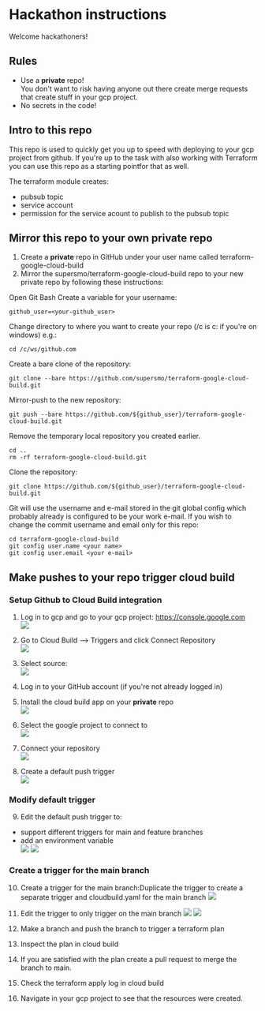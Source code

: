 # Hackathon instructions
Welcome hackathoners!

## Rules ##
* Use a **private** repo!  
You don't want to risk having anyone out there create merge requests that create stuff in your gcp project.
* No secrets in the code!

## Intro to this repo ##
This repo is used to quickly get you up to speed with deploying to your gcp project from github. 
If you're up to the task with also working with Terraform you can use this repo as a starting pointfor that as well.

The terraform module creates:
* pubsub topic
* service account
* permission for the service acount to publish to the pubsub topic

## Mirror this repo to your own private repo
1. Create a **private** repo in GitHub under your user name called terraform-google-cloud-build
2. Mirror  the supersmo/terraform-google-cloud-build repo to your new private repo by following these instructions:

Open Git Bash
Create a variable for your username:
```
github_user=<your-github_user>
```

Change directory to where you want to create your repo (/c is c: if you're on windows) e.g.:
```shell script
cd /c/ws/github.com
```

Create a bare clone of the repository: 
```
git clone --bare https://github.com/supersmo/terraform-google-cloud-build.git
```
Mirror-push to the new repository: 
```
git push --bare https://github.com/${github_user}/terraform-google-cloud-build.git
```
Remove the temporary local repository you created earlier. 
```
cd ..
rm -rf terraform-google-cloud-build.git
```

Clone the repository: 
```
git clone https://github.com/${github_user}/terraform-google-cloud-build.git
```

Git will use the username and e-mail stored in the git global config which probably already is configured to be your work e-mail. If you wish to change the commit username and email only for this repo:
```
cd terraform-google-cloud-build
git config user.name <your name>
git config user.email <your e-mail>
```

## Make pushes to your repo trigger cloud build ##
### Setup Github to Cloud Build integration ###
1. Log in to gcp and go to your gcp project: https://console.google.com  
![](images/0_select_project.png)  

2. Go to Cloud Build –> Triggers and click Connect Repository  
![](images/1_connect_repository.png)  

3. Select source:  
![](images/2_select_source.png)  

4. Log in to your GitHub account (if you're not already logged in)    

5. Install the cloud build app on your **private** repo  
![](images/3_install_google_cloud_build_on_repo.png)  

6. Select the google project to connect to  
![](images/4_select_google_project_to_connect_to.png)  

7. Connect your repository  
![](images/5_select_github_repo.png)  

8. Create a default push trigger  
![](images/6_create_push_trigger.png)  

### Modify default trigger ###
9. Edit the default push trigger to:
* support different triggers for main and feature branches
* add an environment variable  
![](images/7_edit_trigger_1.png)
![](images/7_edit_trigger_2.png)

### Create a trigger for the main branch ###
10. Create a trigger for the main branch:Duplicate the trigger to create a separate trigger and cloudbuild.yaml for the main branch
![](images/8_duplicate_trigger.png)

11. Edit the trigger to only trigger on the main branch
![](images/9_edit_trigger_for_main1.png)
![](images/9_edit_trigger_for_main2.png)

12. Make a branch and push the branch to trigger a terraform plan

13. Inspect the plan in cloud build

14. If you are satisfied with the plan create a pull request to merge the branch to main.

15. Check the terraform apply log in cloud build

16. Navigate in your gcp project to see that the resources were created.